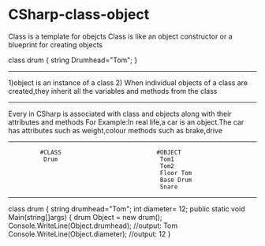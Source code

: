 # CSharp-class-object

Class is a template for  obejcts
Class is like an object constructor or  a blueprint for creating objects

class drum
{
string Drumhead="Tom";
}


-------------

1)object is an instance of a class
2) When individual objects of a class are created,they inherit all the variables and methods from the class

------------------
Every in CSharp is associated with class and objects along with their attributes and methods
For Example:In real life,a car is an object.The car has attributes such as weight,colour
            methods such as brake,drive

-----------

             #CLASS                           #OBJECT
              Drum                             Tom1
                                               Tom2
                                               Floor Tom
                                               Base Drum
                                               Snare
                                               
-------------

   class drum
   {
   string drumhead="Tom";
   int diameter= 12;
   public static void Main(string[]args)
   {
        drum Object = new drum();
        Console.WriteLine(Object.drumhead);                 //output: Tom
        Console.WriteLine(Object.diameter);                 //output: 12
    }

